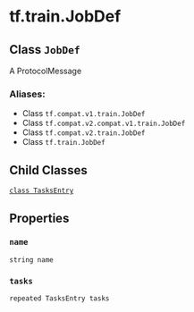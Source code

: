 <div itemscope itemtype="http://developers.google.com/ReferenceObject">
<meta itemprop="name" content="tf.train.JobDef" />
<meta itemprop="path" content="Stable" />
<meta itemprop="property" content="TasksEntry"/>
<meta itemprop="property" content="name"/>
<meta itemprop="property" content="tasks"/>
</div>

# tf.train.JobDef

## Class `JobDef`

A ProtocolMessage



### Aliases:

* Class `tf.compat.v1.train.JobDef`
* Class `tf.compat.v2.compat.v1.train.JobDef`
* Class `tf.compat.v2.train.JobDef`
* Class `tf.train.JobDef`

<!-- Placeholder for "Used in" -->


## Child Classes
[`class TasksEntry`](../../tf/train/JobDef/TasksEntry.md)

## Properties

<h3 id="name"><code>name</code></h3>

`string name`


<h3 id="tasks"><code>tasks</code></h3>

`repeated TasksEntry tasks`




